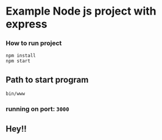 # Example Node js project with express

### How to run project

```
npm install
npm start
```

## Path to start program

```
bin/www
```

### running on port: `3000`

## Hey!!
